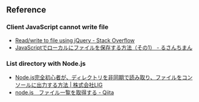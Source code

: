 ## Reference

### Client JavaScript cannot write file

- [Read/write to file using jQuery - Stack Overflow](http://stackoverflow.com/questions/582268/read-write-to-file-using-jquery/582281#582281)
- [JavaScriptでローカルにファイルを保存する方法（その1） - るさんちまん](http://naopr.hatenablog.com/entry/20140401/1396341503)

### List directory with Node.js

- [Node.js完全初心者が、ディレクトリを非同期で読み取り、ファイルをコンソールに出力する方法 | 株式会社LIG](http://liginc.co.jp/web/programming/node-js/135561)
- [node.js　ファイル一覧を取得する - Qiita](http://qiita.com/_shimizu/items/f08eaacdbcdce0204e36)

